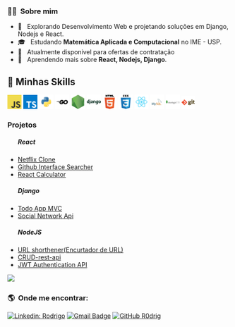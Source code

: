 <h3> 👨‍💻 &nbsp;Sobre mim </h3>

- 🤔 &nbsp; Explorando Desenvolvimento Web e projetando soluções em Django, Nodejs e React.
- 🎓 &nbsp; Estudando **Matemática Aplicada e Computacional** no <a>IME - USP</a>.
- 💼 &nbsp; Atualmente disponivel para ofertas de contratação
- 🌱 &nbsp; Aprendendo mais sobre **React, Nodejs, Django**.

## 🚀 Minhas Skills


<code><img height="32" src="https://raw.githubusercontent.com/github/explore/80688e429a7d4ef2fca1e82350fe8e3517d3494d/topics/javascript/javascript.png" alt="Javascript"/></code>
<code><img height="32" src="https://raw.githubusercontent.com/github/explore/80688e429a7d4ef2fca1e82350fe8e3517d3494d/topics/typescript/typescript.png" alt="Typescript"/></code>
<code><img height="32" src="https://raw.githubusercontent.com/github/explore/80688e429a7d4ef2fca1e82350fe8e3517d3494d/topics/python/python.png" alt="Python"/></code>
<code><img height="32" src="https://raw.githubusercontent.com/github/explore/80688e429a7d4ef2fca1e82350fe8e3517d3494d/topics/go/go.png" alt="GO"/></code>
<code><img height="32" src="https://raw.githubusercontent.com/github/explore/80688e429a7d4ef2fca1e82350fe8e3517d3494d/topics/nodejs/nodejs.png" alt="Nodejs"/></code>
<code><img height="32" src="https://raw.githubusercontent.com/github/explore/80688e429a7d4ef2fca1e82350fe8e3517d3494d/topics/django/django.png" alt="Django"/></code>
<code><img height="32" src="https://raw.githubusercontent.com/github/explore/80688e429a7d4ef2fca1e82350fe8e3517d3494d/topics/html/html.png" alt="HTML5"/></code>
<code><img height="32" src="https://raw.githubusercontent.com/github/explore/80688e429a7d4ef2fca1e82350fe8e3517d3494d/topics/css/css.png" alt="CSS"/></code>
<code><img height="32" src="https://raw.githubusercontent.com/github/explore/80688e429a7d4ef2fca1e82350fe8e3517d3494d/topics/react/react.png" alt="React"/></code>
<code><img height="32" src="https://raw.githubusercontent.com/github/explore/80688e429a7d4ef2fca1e82350fe8e3517d3494d/topics/mysql/mysql.png" alt="MySQL"/></code>
<code><img height="32" src="https://raw.githubusercontent.com/github/explore/80688e429a7d4ef2fca1e82350fe8e3517d3494d/topics/mongodb/mongodb.png" alt="MongoDB"/></code>
<code><img height="30" src="https://raw.githubusercontent.com/github/explore/80688e429a7d4ef2fca1e82350fe8e3517d3494d/topics/git/git.png"></code>
<h3>Projetos</h3>
<ul>
  <h5>React</h5>
  <li><a href="https://github.com/R0drig/Netflix-UI-Clone">Netflix Clone</a></li>
  <li><a href="https://github.com/R0drig/Github-searcher-react">Github Interface Searcher</a></li>
  <li><a href="https://github.com/R0drig/Calculator-React">React Calculator</a></li>
  
  <h5>Django</h5>
  <li><a href="https://github.com/R0drig/todo-django">Todo App MVC</a></li>
  <li><a href="https://github.com/R0drig/Social-net-api-django">Social Network Api</a></li>
  
  <h5>NodeJS</h5>
  <li><a href="https://github.com/R0drig/Url-Short-node">URL shorthener(Encurtador de URL)</a></li>
  <li><a href="https://github.com/R0drig/node-crud-api">CRUD-rest-api</a></li>
  <li><a href="https://github.com/R0drig/auth-api-node" > JWT Authentication API </a></li>
</ul>

<a href="https://github.com/R0drig">
  <img height="180em" src="https://github-readme-stats.vercel.app/api?username=R0drig&theme=gruvbox" />
</a>

<br/>

<h3> 🌎  &nbsp;Onde me encontrar: </h3> 

[![Linkedin: Rodrigo](https://img.shields.io/badge/-rodrigo-blue?style=flat-square&logo=Linkedin&logoColor=white&link=https://www.linkedin.com/in/rodrigo-dos-reis-paulino-oliveira/)](https://www.linkedin.com/in/rodrigo-dos-reis-paulino-oliveira/)
[![Gmail Badge](https://img.shields.io/badge/-rdosreispaulino@gmail.com-006bed?style=flat-square&logo=Gmail&logoColor=white&link=mailto:rdosreispaulino@gmai.com)](mailto:rdosreispaulino@gmail.com)
[![GitHub R0drig]( https://img.shields.io/github/followers/R0drig?label=follow&style=social)](https://github.com/R0drig)
